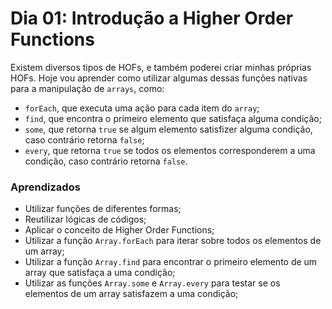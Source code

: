 # Dia 01: Introdução a Higher Order Functions

Existem diversos tipos de HOFs, e também poderei criar minhas próprias HOFs. Hoje vou aprender como utilizar algumas dessas funções nativas para a manipulação de `arrays`, como:

- `forEach`, que executa uma ação para cada item do `array`;
- `find`, que encontra o primeiro elemento que satisfaça alguma condição;
- `some`, que retorna `true` se algum elemento satisfizer alguma condição, caso contrário retorna `false`;
- `every`, que retorna `true` se todos os elementos corresponderem a uma condição, caso contrário retorna `false`.

### Aprendizados

- Utilizar funções de diferentes formas;
- Reutilizar lógicas de códigos;
- Aplicar o conceito de Higher Order Functions;
- Utilizar a função `Array.forEach` para iterar sobre todos os elementos de um array;
- Utilizar a função `Array.find` para encontrar o primeiro elemento de um array que satisfaça a uma condição;
- Utilizar as funções `Array.some` e `Array.every` para testar se os elementos de um array satisfazem a uma condição;